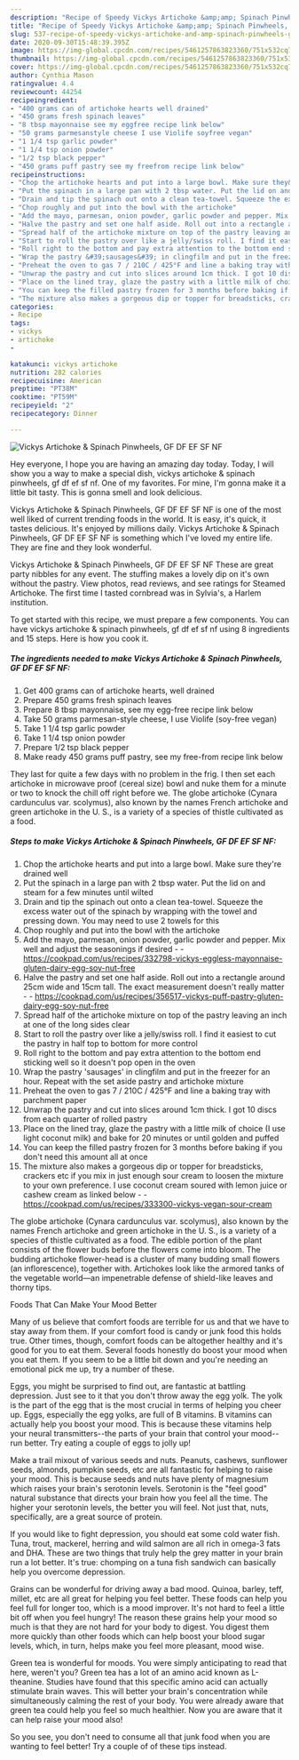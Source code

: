 ```yaml
---
description: "Recipe of Speedy Vickys Artichoke &amp;amp; Spinach Pinwheels, GF DF EF SF NF"
title: "Recipe of Speedy Vickys Artichoke &amp;amp; Spinach Pinwheels, GF DF EF SF NF"
slug: 537-recipe-of-speedy-vickys-artichoke-and-amp-spinach-pinwheels-gf-df-ef-sf-nf
date: 2020-09-30T15:48:39.395Z
image: https://img-global.cpcdn.com/recipes/5461257863823360/751x532cq70/vickys-artichoke-spinach-pinwheels-gf-df-ef-sf-nf-recipe-main-photo.jpg
thumbnail: https://img-global.cpcdn.com/recipes/5461257863823360/751x532cq70/vickys-artichoke-spinach-pinwheels-gf-df-ef-sf-nf-recipe-main-photo.jpg
cover: https://img-global.cpcdn.com/recipes/5461257863823360/751x532cq70/vickys-artichoke-spinach-pinwheels-gf-df-ef-sf-nf-recipe-main-photo.jpg
author: Cynthia Mason
ratingvalue: 4.4
reviewcount: 44254
recipeingredient:
- "400 grams can of artichoke hearts well drained"
- "450 grams fresh spinach leaves"
- "8 tbsp mayonnaise see my eggfree recipe link below"
- "50 grams parmesanstyle cheese I use Violife soyfree vegan"
- "1 1/4 tsp garlic powder"
- "1 1/4 tsp onion powder"
- "1/2 tsp black pepper"
- "450 grams puff pastry see my freefrom recipe link below"
recipeinstructions:
- "Chop the artichoke hearts and put into a large bowl. Make sure they&#39;re drained well"
- "Put the spinach in a large pan with 2 tbsp water. Put the lid on and steam for a few minutes until wilted"
- "Drain and tip the spinach out onto a clean tea-towel. Squeeze the excess water out of the spinach by wrapping with the towel and pressing down. You may need to use 2 towels for this"
- "Chop roughly and put into the bowl with the artichoke"
- "Add the mayo, parmesan, onion powder, garlic powder and pepper. Mix well and adjust the seasonings if desired  https://cookpad.com/us/recipes/332798-vickys-eggless-mayonnaise-gluten-dairy-egg-soy-nut-free"
- "Halve the pastry and set one half aside. Roll out into a rectangle around 25cm wide and 15cm tall. The exact measurement doesn&#39;t really matter  https://cookpad.com/us/recipes/356517-vickys-puff-pastry-gluten-dairy-egg-soy-nut-free"
- "Spread half of the artichoke mixture on top of the pastry leaving an inch at one of the long sides clear"
- "Start to roll the pastry over like a jelly/swiss roll. I find it easiest to cut the pastry in half top to bottom for more control"
- "Roll right to the bottom and pay extra attention to the bottom end sticking well so it doesn&#39;t pop open in the oven"
- "Wrap the pastry &#39;sausages&#39; in clingfilm and put in the freezer for an hour. Repeat with the set aside pastry and artichoke mixture"
- "Preheat the oven to gas 7 / 210C / 425°F and line a baking tray with parchment paper"
- "Unwrap the pastry and cut into slices around 1cm thick. I got 10 discs from each quarter of rolled pastry"
- "Place on the lined tray, glaze the pastry with a little milk of choice (I use light coconut milk) and bake for 20 minutes or until golden and puffed"
- "You can keep the filled pastry frozen for 3 months before baking if you don&#39;t need this amount all at once"
- "The mixture also makes a gorgeous dip or topper for breadsticks, crackers etc if you mix in just enough sour cream to loosen the mixture to your own preference. I use coconut cream soured with lemon juice or cashew cream as linked below  https://cookpad.com/us/recipes/333300-vickys-vegan-sour-cream"
categories:
- Recipe
tags:
- vickys
- artichoke
- 

katakunci: vickys artichoke  
nutrition: 282 calories
recipecuisine: American
preptime: "PT38M"
cooktime: "PT59M"
recipeyield: "2"
recipecategory: Dinner

---
```



![Vickys Artichoke &amp; Spinach Pinwheels, GF DF EF SF NF](https://img-global.cpcdn.com/recipes/5461257863823360/751x532cq70/vickys-artichoke-spinach-pinwheels-gf-df-ef-sf-nf-recipe-main-photo.jpg)

Hey everyone, I hope you are having an amazing day today. Today, I will show you a way to make a special dish, vickys artichoke &amp; spinach pinwheels, gf df ef sf nf. One of my favorites. For mine, I'm gonna make it a little bit tasty. This is gonna smell and look delicious.

Vickys Artichoke &amp; Spinach Pinwheels, GF DF EF SF NF is one of the most well liked of current trending foods in the world. It is easy, it's quick, it tastes delicious. It's enjoyed by millions daily. Vickys Artichoke &amp; Spinach Pinwheels, GF DF EF SF NF is something which I've loved my entire life. They are fine and they look wonderful.

Vickys Artichoke &amp; Spinach Pinwheels, GF DF EF SF NF These are great party nibbles for any event. The stuffing makes a lovely dip on it&#39;s own without the pastry. View photos, read reviews, and see ratings for Steamed Artichoke. The first time I tasted cornbread was in Sylvia&#39;s, a Harlem institution.


To get started with this recipe, we must prepare a few components. You can have vickys artichoke &amp; spinach pinwheels, gf df ef sf nf using 8 ingredients and 15 steps. Here is how you cook it.

<!--inarticleads1-->

##### The ingredients needed to make Vickys Artichoke &amp; Spinach Pinwheels, GF DF EF SF NF:

1. Get 400 grams can of artichoke hearts, well drained
1. Prepare 450 grams fresh spinach leaves
1. Prepare 8 tbsp mayonnaise, see my egg-free recipe link below
1. Take 50 grams parmesan-style cheese, I use Violife (soy-free vegan)
1. Take 1 1/4 tsp garlic powder
1. Take 1 1/4 tsp onion powder
1. Prepare 1/2 tsp black pepper
1. Make ready 450 grams puff pastry, see my free-from recipe link below


They last for quite a few days with no problem in the frig. I then set each artichoke in microwave proof (cereal size) bowl and nuke them for a minute or two to knock the chill off right before we. The globe artichoke (Cynara cardunculus var. scolymus), also known by the names French artichoke and green artichoke in the U. S., is a variety of a species of thistle cultivated as a food. 

<!--inarticleads2-->

##### Steps to make Vickys Artichoke &amp; Spinach Pinwheels, GF DF EF SF NF:

1. Chop the artichoke hearts and put into a large bowl. Make sure they&#39;re drained well
1. Put the spinach in a large pan with 2 tbsp water. Put the lid on and steam for a few minutes until wilted
1. Drain and tip the spinach out onto a clean tea-towel. Squeeze the excess water out of the spinach by wrapping with the towel and pressing down. You may need to use 2 towels for this
1. Chop roughly and put into the bowl with the artichoke
1. Add the mayo, parmesan, onion powder, garlic powder and pepper. Mix well and adjust the seasonings if desired -  - https://cookpad.com/us/recipes/332798-vickys-eggless-mayonnaise-gluten-dairy-egg-soy-nut-free
1. Halve the pastry and set one half aside. Roll out into a rectangle around 25cm wide and 15cm tall. The exact measurement doesn&#39;t really matter -  - https://cookpad.com/us/recipes/356517-vickys-puff-pastry-gluten-dairy-egg-soy-nut-free
1. Spread half of the artichoke mixture on top of the pastry leaving an inch at one of the long sides clear
1. Start to roll the pastry over like a jelly/swiss roll. I find it easiest to cut the pastry in half top to bottom for more control
1. Roll right to the bottom and pay extra attention to the bottom end sticking well so it doesn&#39;t pop open in the oven
1. Wrap the pastry &#39;sausages&#39; in clingfilm and put in the freezer for an hour. Repeat with the set aside pastry and artichoke mixture
1. Preheat the oven to gas 7 / 210C / 425°F and line a baking tray with parchment paper
1. Unwrap the pastry and cut into slices around 1cm thick. I got 10 discs from each quarter of rolled pastry
1. Place on the lined tray, glaze the pastry with a little milk of choice (I use light coconut milk) and bake for 20 minutes or until golden and puffed
1. You can keep the filled pastry frozen for 3 months before baking if you don&#39;t need this amount all at once
1. The mixture also makes a gorgeous dip or topper for breadsticks, crackers etc if you mix in just enough sour cream to loosen the mixture to your own preference. I use coconut cream soured with lemon juice or cashew cream as linked below -  - https://cookpad.com/us/recipes/333300-vickys-vegan-sour-cream


The globe artichoke (Cynara cardunculus var. scolymus), also known by the names French artichoke and green artichoke in the U. S., is a variety of a species of thistle cultivated as a food. The edible portion of the plant consists of the flower buds before the flowers come into bloom. The budding artichoke flower-head is a cluster of many budding small flowers (an inflorescence), together with. Artichokes look like the armored tanks of the vegetable world—an impenetrable defense of shield-like leaves and thorny tips. 

Foods That Can Make Your Mood Better


Many of us believe that comfort foods are terrible for us and that we have to stay away from them. If your comfort food is candy or junk food this holds true. Other times, though, comfort foods can be altogether healthy and it's good for you to eat them. Several foods honestly do boost your mood when you eat them. If you seem to be a little bit down and you're needing an emotional pick me up, try a number of these.

Eggs, you might be surprised to find out, are fantastic at battling depression. Just see to it that you don't throw away the egg yolk. The yolk is the part of the egg that is the most crucial in terms of helping you cheer up. Eggs, especially the egg yolks, are full of B vitamins. B vitamins can actually help you boost your mood. This is because these vitamins help your neural transmitters--the parts of your brain that control your mood--run better. Try eating a couple of eggs to jolly up!

Make a trail mixout of various seeds and nuts. Peanuts, cashews, sunflower seeds, almonds, pumpkin seeds, etc are all fantastic for helping to raise your mood. This is because seeds and nuts have plenty of magnesium which raises your brain's serotonin levels. Serotonin is the "feel good" natural substance that directs your brain how you feel all the time. The higher your serotonin levels, the better you will feel. Not just that, nuts, specifically, are a great source of protein.

If you would like to fight depression, you should eat some cold water fish. Tuna, trout, mackerel, herring and wild salmon are all rich in omega-3 fats and DHA. These are two things that truly help the grey matter in your brain run a lot better. It's true: chomping on a tuna fish sandwich can basically help you overcome depression. 

Grains can be wonderful for driving away a bad mood. Quinoa, barley, teff, millet, etc are all great for helping you feel better. These foods can help you feel full for longer too, which is a mood improver. It's not hard to feel a little bit off when you feel hungry! The reason these grains help your mood so much is that they are not hard for your body to digest. You digest them more quickly than other foods which can help boost your blood sugar levels, which, in turn, helps make you feel more pleasant, mood wise.

Green tea is wonderful for moods. You were simply anticipating to read that here, weren't you? Green tea has a lot of an amino acid known as L-theanine. Studies have found that this specific amino acid can actually stimulate brain waves. This will better your brain's concentration while simultaneously calming the rest of your body. You were already aware that green tea could help you feel so much healthier. Now you are aware that it can help raise your mood also!

So you see, you don't need to consume all that junk food when you are wanting to feel better! Try  a  couple of  of  these  tips  instead.

